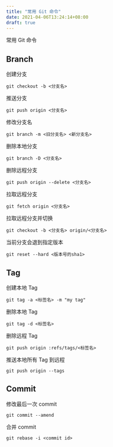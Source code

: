 ```yaml
---
title: "常用 Git 命令"
date: 2021-04-06T13:24:14+08:00
draft: true
---
```


常用 Git 命令

## Branch

创建分支

```shell
git checkout -b <分支名>
```

推送分支

```shell
git push origin <分支名> 
```

修改分支名

```shell
git branch -m <旧分支名> <新分支名>
```

删除本地分支

```shell
git branch -D <分支名>
```

删除远程分支

```shell
git push origin --delete <分支名>
```

拉取远程分支

```shell
git fetch origin <分支名>
```

拉取远程分支并切换

```shell
git checkout -b <分支名> origin/<分支名>
```

当前分支会退到指定版本

```shell
git reset --hard <版本号的sha1>
```

## Tag

创建本地 Tag

```shell
git tag -a <标签名> -m "my tag"
```

删除本地 Tag

```shell
git tag -d <标签名>
```

删除远程 Tag

```shell
git push origin :refs/tags/<标签名>
```

推送本地所有 Tag 到远程

```shell
git push origin --tags
```

## Commit

修改最后一次 commit

```shell
git commit --amend
```

合并 commit

```shell
git rebase -i <commit id>
```